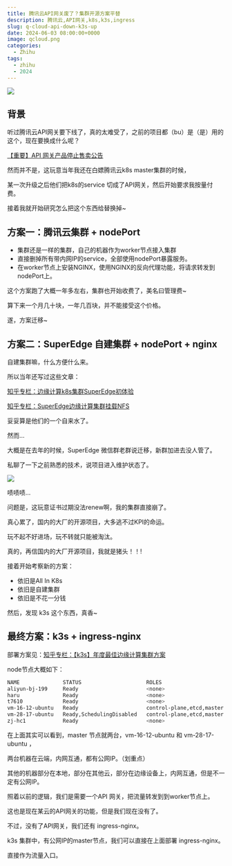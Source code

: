 ```yaml
---
title: 腾讯云API网关废了？集群开源方案平替
description: 腾讯云,API网关,k8s,k3s,ingress
slug: q-cloud-api-down-k3s-up
date: 2024-06-03 08:00:00+0000
image: qcloud.png
categories:
  - Zhihu
tags:
  - zhihu
  - 2024
---
```


![](./api-gateway.png)

## 背景

听过腾讯云API网关要下线了，真的太难受了，之前的项目都（bu）是（是）用的这个，现在要换成什么呢？

[【重要】API 网关产品停止售卖公告](https://cloud.tencent.com/document/product/628/106651)

然而并不是，这玩意当年我还在白嫖腾讯云k8s master集群的时候，

某一次升级之后他们把k8s的service 切成了API网关，然后开始要求我按量付费。

接着我就开始研究怎么把这个东西给替换掉~

## 方案一：腾讯云集群 + nodePort

- 集群还是一样的集群，自己的机器作为worker节点接入集群
- 直接删掉所有带内网IP的service，全部使用nodePort暴露服务。
- 在worker节点上安装NGINX，使用NGINX的反向代理功能，将请求转发到nodePort上。


这个方案跑了大概一年多左右，集群也开始收费了，美名曰管理费~

算下来一个月几十块，一年几百块，并不能接受这个价格。

遂，方案迁移~

## 方案二：SuperEdge 自建集群 + nodePort + nginx

自建集群嘛，什么方便什么来。

所以当年还写过这些文章：


[知乎专栏：边缘计算k8s集群SuperEdge初体验](https://zhuanlan.zhihu.com/p/346084530)

[知乎专栏：SuperEdge边缘计算集群挂载NFS](https://zhuanlan.zhihu.com/p/514678542)

妥妥算是他们的一个自来水了。

然而...

大概是在去年的时候，SuperEdge 微信群老群说迁移，新群加进去没人管了。

私聊了一下之前熟悉的技术，说项目进入维护状态了。

![](./super-edge-bug-report.png)

啧啧啧...

问题是，这玩意证书过期没法renew啊，我的集群直接崩了。

真心累了，国内的大厂的开源项目，大多逃不过KPI的命运。

玩不起不好进场，玩不转就只能被淘汰。

真的，再信国内的大厂开源项目，我就是猪头！！!

接着开始考察新的方案： 

- 依旧是All In K8s
- 依旧是自建集群
- 依旧是不花一分钱


然后，发现 k3s 这个东西，真香~

## 最终方案：k3s + ingress-nginx

部署方案见：[知乎专栏：【k3s】年度最佳边缘计算集群方案](https://zhuanlan.zhihu.com/p/696737105)

node节点大概如下：

```sh
NAME              STATUS                     ROLES                       AGE     VERSION
aliyun-bj-199     Ready                      <none>                      34d     v1.29.4+k3s1
haru              Ready                      <none>                      6d16h   v1.29.4+k3s1
t7610             Ready                      <none>                      6d2h    v1.29.4+k3s1
vm-16-12-ubuntu   Ready                      control-plane,etcd,master   75d     v1.28.7+k3s1
vm-28-17-ubuntu   Ready,SchedulingDisabled   control-plane,etcd,master   75d     v1.28.7+k3s1
zj-hc1            Ready                      <none>                      33d     v1.29.4+k3s1
```

在上面其实可以看到，master 节点就两台，vm-16-12-ubuntu 和 vm-28-17-ubuntu ，

两台机器在云端，内网互通，都有公网IP。（划重点）

其他的机器部分在本地，部分在其他云，部分在边缘设备上，内网互通，但是不一定有公网IP。

照着以前的逻辑，我们是需要一个API 网关，把流量转发到到worker节点上。

这也是现在某云的API网关的功能，但是我们现在没有了。

不过，没有了API网关，我们还有 ingress-nginx。

k3s 集群中，有公网IP的master节点，我们可以直接在上面部署 ingress-nginx。

直接作为流量入口。